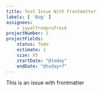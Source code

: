 ```yaml
---
title: Test Issue With Frontmatter
labels: [ 'Bug' ]
assignees:
    - jayalfredprufrock
projectNumber: 1
projectFields:
    status: Todo
    estimate: 1
    size: XS
    startDate: "@today"
    endDate: "@today+7"
---
```


This is an issue with frontmatter